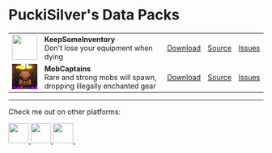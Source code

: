 # **PuckiSilver's Data Packs**

|   |   |   |   |   |
| - | - | - | - | - |
| <img src="https://github.com/ps-dps/KeepSomeInventory/raw/main/src/pack.png" height=50, width=50> | **KeepSomeInventory**<br>Don't lose your equipment when dying | [Download](https://modrinth.com/datapack/keep-some-inventory/versions) | [Source](https://github.com/ps-dps/KeepSomeInventory) | [Issues](https://github.com/ps-dps/KeepSomeInventory/issues) |
| <img src="https://github.com/puckisilver/MobCaptains/raw/main/src/pack.png" height=50, width=50> | **MobCaptains**<br>Rare and strong mobs will spawn, dropping illegally enchanted gear | [Download](https://modrinth.com/datapack/mob-captains/versions) | [Source](https://github.com/PuckiSilver/MobCaptains) | [Issues](https://github.com/PuckiSilver/MobCaptains/issues) |

---
Check me out on other platforms:

<a href="https://github.com/PuckiSilver" target="_blank">
  <img src="https://github.githubassets.com/favicons/favicon-dark.svg" height="40" width="40"/>
</a>
<a href="https://modrinth.com/user/PuckiSilver" target="_blank">
  <img src="https://docs.modrinth.com/img/logo.svg" height="40" width="40"/>
</a>
<a href="https://www.planetminecraft.com/member/puckisilver" target="_blank">
  <img src="https://www.planetminecraft.com/images/layout/favicon-64.png" height="40" width="40"/>
</a>
<a href="https://discord.gg/$c$8$2$S$G$9$N$a$V$U$" target="_blank">
  <svg class="homeIcon-r0w4ny" aria-hidden="true" role="img" width="40" height="40" viewBox="0 0 28 20"><path fill="#ffffff" d="M23.0212 1.67671C21.3107 0.879656 19.5079 0.318797 17.6584 0C17.4062 0.461742 17.1749 0.934541 16.9708 1.4184C15.003 1.12145 12.9974 1.12145 11.0283 1.4184C10.819 0.934541 10.589 0.461744 10.3368 0.00546311C8.48074 0.324393 6.67795 0.885118 4.96746 1.68231C1.56727 6.77853 0.649666 11.7538 1.11108 16.652C3.10102 18.1418 5.3262 19.2743 7.69177 20C8.22338 19.2743 8.69519 18.4993 9.09812 17.691C8.32996 17.3997 7.58522 17.0424 6.87684 16.6135C7.06531 16.4762 7.24726 16.3387 7.42403 16.1847C11.5911 18.1749 16.408 18.1749 20.5763 16.1847C20.7531 16.3332 20.9351 16.4762 21.1171 16.6135C20.41 17.0369 19.6639 17.3997 18.897 17.691C19.3052 18.4993 19.7718 19.2689 20.3021 19.9945C22.6677 19.2689 24.8929 18.1364 26.8828 16.6466H26.8893C27.43 10.9731 25.9665 6.04728 23.0212 1.67671ZM9.68041 13.6383C8.39754 13.6383 7.34085 12.4453 7.34085 10.994C7.34085 9.54272 8.37155 8.34973 9.68041 8.34973C10.9893 8.34973 12.0395 9.54272 12.0187 10.994C12.0187 12.4453 10.9828 13.6383 9.68041 13.6383ZM18.3161 13.6383C17.0332 13.6383 15.9765 12.4453 15.9765 10.994C15.9765 9.54272 17.0124 8.34973 18.3161 8.34973C19.6184 8.34973 20.6751 9.54272 20.6543 10.994C20.6543 12.4453 19.6184 13.6383 18.3161 13.6383Z"></path></svg>
</a>
